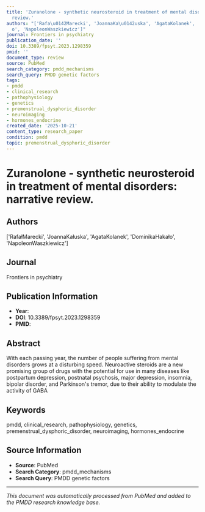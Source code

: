 ```yaml
---
title: 'Zuranolone - synthetic neurosteroid in treatment of mental disorders: narrative
  review.'
authors: "['Rafa\u0142Marecki', 'JoannaKa\u0142uska', 'AgataKolanek', 'DominikaHaka\u0142\
  o', 'NapoleonWaszkiewicz']"
journal: Frontiers in psychiatry
publication_date: ''
doi: 10.3389/fpsyt.2023.1298359
pmid: ''
document_type: review
source: PubMed
search_category: pmdd_mechanisms
search_query: PMDD genetic factors
tags:
- pmdd
- clinical_research
- pathophysiology
- genetics
- premenstrual_dysphoric_disorder
- neuroimaging
- hormones_endocrine
created_date: '2025-10-21'
content_type: research_paper
condition: pmdd
topic: premenstrual_dysphoric_disorder
---
```


# Zuranolone - synthetic neurosteroid in treatment of mental disorders: narrative review.

## Authors
['RafałMarecki', 'JoannaKałuska', 'AgataKolanek', 'DominikaHakało', 'NapoleonWaszkiewicz']

## Journal
Frontiers in psychiatry

## Publication Information
- **Year**: 
- **DOI**: 10.3389/fpsyt.2023.1298359
- **PMID**: 

## Abstract
With each passing year, the number of people suffering from mental disorders grows at a disturbing speed. Neuroactive steroids are a new promising group of drugs with the potential for use in many diseases like postpartum depression, postnatal psychosis, major depression, insomnia, bipolar disorder, and Parkinson's tremor, due to their ability to modulate the activity of GABA

## Keywords
pmdd, clinical_research, pathophysiology, genetics, premenstrual_dysphoric_disorder, neuroimaging, hormones_endocrine

## Source Information
- **Source**: PubMed
- **Search Category**: pmdd_mechanisms
- **Search Query**: PMDD genetic factors

---
*This document was automatically processed from PubMed and added to the PMDD research knowledge base.*
